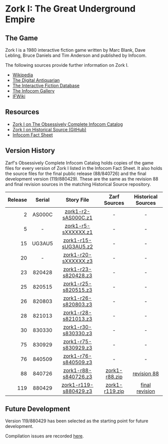 # Zork I: The Great Underground Empire

## The Game

Zork I is a 1980 interactive fiction game written by Marc Blank, Dave Lebling, Bruce Daniels and Tim Anderson and published by Infocom.

The following sources provide further information on Zork I.

* [Wikipedia](https://en.wikipedia.org/wiki/Zork_I)
* [The Digital Antiquarian](https://www.filfre.net/2012/01/selling-zork/)
* [The Interactive Fiction Database](https://ifdb.tads.org/viewgame?id=0dbnusxunq7fw5ro)
* [The Infocom Gallery](http://gallery.guetech.org/zork1/zork1.html)
* [IFWiki](http://www.ifwiki.org/index.php/Zork_I)

## Resources

* [Zork I on The Obsessively Complete Infocom Catalog](https://eblong.com/infocom/#zork1)
* [Zork I on Historical Source (GitHub)](https://github.com/historicalsource/zork1)
* [Infocom Fact Sheet](http://pdd.if-legends.org/infocom/fact-sheet.txt)

## Version History

Zarf's Obsessively Complete Infocom Catalog holds copies of the game files for every version of Zork I listed in the Infocom Fact Sheet. It also holds the source files for the final public release (88/840726) and the final development version (119/880429). These are the same as the revision 88 and final revision sources in the matching Historical Source repository.

| Release | Serial | Story File              | Zarf Sources     | Historical Sources |
| -------:|:------:|:-----------------------:|:----------------:|:------------------:|
|       2 | AS000C |   [zork1-r2-sAS000C.z1] |                - |                  - |
|       5 |      - |   [zork1-r5-sXXXXXX.z1] |                - |                  - |
|      15 | UG3AU5 |  [zork1-r15-sUG3AU5.z2] |                - |                  - |
|      20 |      - |  [zork1-r20-sXXXXXX.z3] |                - |                  - |
|      23 | 820428 |  [zork1-r23-s820428.z3] |                - |                  - |
|      25 | 820515 |  [zork1-r25-s820515.z3] |                - |                  - |
|      26 | 820803 |  [zork1-r26-s820803.z3] |                - |                  - |
|      28 | 821013 |  [zork1-r28-s821013.z3] |                - |                  - |
|      30 | 830330 |  [zork1-r30-s830330.z3] |                - |                  - |
|      75 | 830929 |  [zork1-r75-s830929.z3] |                - |                  - |
|      76 | 840509 |  [zork1-r76-s840509.z3] |                - |                  - |
|      88 | 840726 |  [zork1-r88-s840726.z3] |  [zork1-r88.zip] |      [revision 88] |
|     119 | 880429 | [zork1-r119-s880429.z3] | [zork1-r119.zip] |   [final revision] |

[zork1-r2-sAS000C.z1]: https://eblong.com/infocom/gamefiles/zork1-r2-sAS000C.z1
[zork1-r5-sXXXXXX.z1]: https://eblong.com/infocom/gamefiles/zork1-r5-sXXXXXX.z1
[zork1-r15-sUG3AU5.z2]: https://eblong.com/infocom/gamefiles/zork1-r15-sUG3AU5.z2
[zork1-r20-sXXXXXX.z3]: https://eblong.com/infocom/gamefiles/zork1-r20-sXXXXXX.z3
[zork1-r23-s820428.z3]: https://eblong.com/infocom/gamefiles/zork1-r23-s820428.z3
[zork1-r25-s820515.z3]: https://eblong.com/infocom/gamefiles/zork1-r25-s820515.z3
[zork1-r26-s820803.z3]: https://eblong.com/infocom/gamefiles/zork1-r26-s820803.z3
[zork1-r28-s821013.z3]: https://eblong.com/infocom/gamefiles/zork1-r28-s821013.z3
[zork1-r30-s830330.z3]: https://eblong.com/infocom/gamefiles/zork1-r30-s830330.z3
[zork1-r75-s830929.z3]: https://eblong.com/infocom/gamefiles/zork1-r75-s830929.z3
[zork1-r76-s840509.z3]: https://eblong.com/infocom/gamefiles/zork1-r76-s840509.z3

[zork1-r88-s840726.z3]: https://eblong.com/infocom/gamefiles/zork1-r88-s840726.z3
[zork1-r88.zip]: https://eblong.com/infocom/sources/zork1-r88.zip
[revision 88]: https://github.com/historicalsource/zork1/tree/34cc828c4fa3b5e2581ea24c43bb8acb386d25d0

[zork1-r119-s880429.z3]: https://eblong.com/infocom/gamefiles/zork1-r119-s880429.z3
[zork1-r119.zip]: https://eblong.com/infocom/sources/zork1-r119.zip
[final revision]: https://github.com/historicalsource/zork1/tree/87a3b787d166a441cab8d89d87f9a3753d40daa8

## Future Development

Version 119/880429 has been selected as the starting point for future development.

Compilation issues are recorded [here](https://github.com/the-infocom-files/zork1/issues/2).
